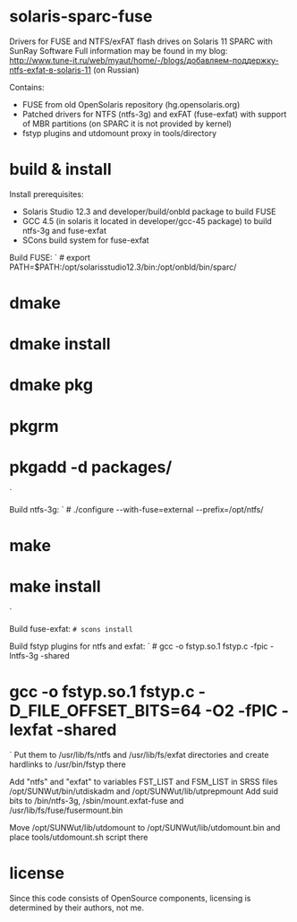 solaris-sparc-fuse
==================

Drivers for FUSE and NTFS/exFAT flash drives on Solaris 11 SPARC with SunRay Software
Full information may be found in my blog: http://www.tune-it.ru/web/myaut/home/-/blogs/добавляем-поддержку-ntfs-exfat-в-solaris-11
(on Russian)

Contains: 
- FUSE from old OpenSolaris repository (hg.opensolaris.org)
- Patched drivers for NTFS (ntfs-3g) and exFAT (fuse-exfat) with support of MBR partitions (on SPARC it is not provided by kernel)
- fstyp plugins and utdomount proxy in tools/directory

build & install
===============

Install prerequisites:
 - Solaris Studio 12.3 and developer/build/onbld package to build FUSE
 - GCC 4.5 (in solaris it located in developer/gcc-45 package) to build ntfs-3g and fuse-exfat
 - SCons build system for fuse-exfat

Build FUSE:
` # export PATH=$PATH:/opt/solarisstudio12.3/bin:/opt/onbld/bin/sparc/

# dmake
# dmake install
# dmake pkg

# pkgrm <pkg-name>
# pkgadd -d packages/ <pkg-name>
`

Build ntfs-3g:
` # ./configure --with-fuse=external --prefix=/opt/ntfs/
# make
# make install
`

Build fuse-exfat:
` # scons install
`

Build fstyp plugins for ntfs and exfat:
` # gcc -o fstyp.so.1 fstyp.c -fpic -lntfs-3g -shared
# gcc -o fstyp.so.1 fstyp.c -D_FILE_OFFSET_BITS=64 -O2 -fPIC -lexfat -shared
`
Put them to /usr/lib/fs/ntfs and /usr/lib/fs/exfat directories and create hardlinks to /usr/bin/fstyp there

Add "ntfs" and "exfat" to variables FST_LIST and FSM_LIST in SRSS files /opt/SUNWut/bin/utdiskadm and /opt/SUNWut/lib/utprepmount
Add suid bits to /bin/ntfs-3g, /sbin/mount.exfat-fuse and /usr/lib/fs/fuse/fusermount.bin

Move /opt/SUNWut/lib/utdomount to /opt/SUNWut/lib/utdomount.bin and place tools/utdomount.sh script there

license
=======

Since this code consists of OpenSource components, licensing is determined by their authors, not me.
